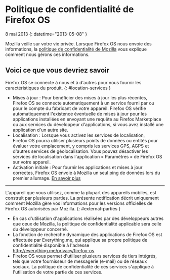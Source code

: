 # Politique de confidentialité de Firefox OS

8 mai 2013
{: datetime="2013-05-08" }

Mozilla veille sur votre vie privée. Lorsque Firefox OS nous envoie des informations, la [politique de confidentialité de Mozilla](http://www.mozilla.org/en-US/privacy/) vous explique comment nous gérons ces informations.

## Voici ce que vous devriez savoir

Firefox OS se connecte à nous et à d'autres pour nous fournir les caractéristiques du produit.
{: #location-services }

* Mises à jour : Pour bénéficier des mises à jour les plus récentes, Firefox OS se connecte automatiquement à un service fourni par ou pour le compte du fabricant de votre appareil. Firefox OS vérifie automatiquement l'existence éventuelle de mises à jour pour les applications installées en envoyant une requête au Firefox Marketplace ou aux services du développeur d'applications, si vous avez installé une application d'un autre site.
* Localisation : Lorsque vous activez les services de localisation, Firefox OS pourra utiliser plusieurs points de données ou entités pour évaluer votre emplacement, y compris les services GPS, AGPS et d'autres services de géolocalisation. Vous pouvez désactiver les services de localisation dans l'application « Paramètres » de Firefox OS sur votre appareil.
* Activation initiale : Pour fournir les applications et mises à jour correctes, Firefox OS envoie à Mozilla un seul ping de données lors du premier allumage. [En savoir plus](https://wiki.mozilla.org/FirefoxOS/Metrics)

---------------------------------------

L'appareil que vous utilisez, comme la plupart des appareils mobiles, est construit par plusieurs parties. La présente notification décrit uniquement comment Mozilla gère vos informations pour les versions officielles de Firefox OS autorisées par Mozilla.
{: #external-parties }

* En cas d'utilisation d'applications réalisées par des développeurs autres que ceux de Mozilla, la politique de confidentialité applicable sera celle du développeur concerné.
* La fonction de recherche dynamique des applications de Firefox OS est effectuée par Everything.me, qui applique sa propre politique de confidentialité disponible à l'adresse <http://everything.me/privacy/firefox-os>.
* Firefox OS vous permet d'utiliser plusieurs services de tiers intégrés, tels que votre fournisseur de messagerie (e-mail) ou de réseaux sociaux. La politique de confidentialité de ces services s'applique à l'utilisation de votre partie de ces services.
